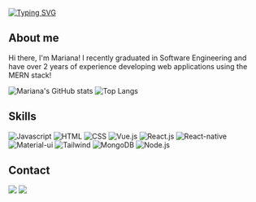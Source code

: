 [![Typing SVG](https://readme-typing-svg.demolab.com?font=Fira+Code&weight=800&size=23&pause=1000&color=8735F7&random=false&width=435&lines=✨+Welcome+to+my+profile!+✨)](https://git.io/typing-svg)

## About me
Hi there, I'm Mariana! I recently graduated in Software Engineering and have over 2 years of experience developing web applications using the MERN stack!


![Mariana's GitHub stats](https://github-readme-stats.vercel.app/api?username=marianapmonteiro&show_icons=true&bg_color=00000000)
![Top Langs](https://github-readme-stats.vercel.app/api/top-langs/?username=marianapmonteiro&layout=compact&bg_color=00000000)


## Skills

  ![Javascript](https://img.shields.io/badge/JavaScript-F7DF1E?style=for-the-badge&logo=javascript&logoColor=black)
  ![HTML](https://img.shields.io/badge/HTML-239120?style=for-the-badge&logo=html5&logoColor=white)
  ![CSS](https://img.shields.io/badge/CSS-239120?&style=for-the-badge&logo=css3&logoColor=white)
  ![Vue.js](https://img.shields.io/badge/Vue.js-35495E?style=for-the-badge&logo=vue.js&logoColor=4FC08D)
  ![React.js](https://img.shields.io/badge/React-20232A?style=for-the-badge&logo=react&logoColor=61DAFB)
  ![React-native](https://img.shields.io/badge/React_Native-20232A?style=for-the-badge&logo=react&logoColor=61DAFB)
  ![Material-ui](https://img.shields.io/badge/Material--UI-0081CB?style=for-the-badge&logo=material-ui&logoColor=white)
  ![Tailwind](https://img.shields.io/badge/Tailwind_CSS-38B2AC?style=for-the-badge&logo=tailwind-css&logoColor=white)
  ![MongoDB](https://img.shields.io/badge/MongoDB-4EA94B?style=for-the-badge&logo=mongodb&logoColor=white)
  ![Node.js](https://img.shields.io/badge/Node.js-43853D?style=for-the-badge&logo=node.js&logoColor=white)

  
## Contact
  <a href="https://www.linkedin.com/in/mariana-monteiro-860388216/" target="_blank"><img  src="https://img.shields.io/badge/LinkedIn-0077B5?style=for-the-badge&logo=linkedin&logoColor=white" /></a>
  <a href="mailto:marianamonteiro0302@gmail.com?Subject=Subject%20of%20the%20message"><img  src="https://img.shields.io/badge/Gmail-D14836?style=for-the-badge&logo=gmail&logoColor=white" /></a> 

<!-- **marianapmonteiro/marianapmonteiro** is a ✨ _special_ ✨ repository because its `README.md` (this file) appears on your GitHub profile. -->
